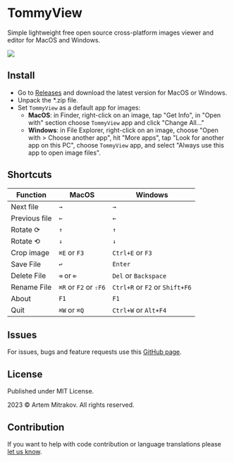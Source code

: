 # TommyView

Simple lightweight free open source cross-platform images viewer and editor for MacOS and Windows.

![](tommyview.gif)

## Install
- Go to [Releases](https://github.com/mitrakov/tommyview/releases) and download the latest version for MacOS or Windows.
- Unpack the *.zip file.
- Set `TommyView` as a default app for images:
  - **MacOS**: in Finder, right-click on an image, tap "Get Info", in "Open with" section choose `TommyView` app and click "Change All..."
  - **Windows**: in File Explorer, right-click on an image, choose "Open with > Choose another app", hit "More apps", tap "Look for another app on this PC", choose `TommyView` app, and select "Always use this app to open image files". 

## Shortcuts
| Function      | MacOS                 | Windows                        |
|---------------|-----------------------|--------------------------------|
| Next file     | `→`                   | `→`                            |
| Previous file | `←`                   | `←`                            |
| Rotate ⟳      | `↑`                   | `↑`                            |
| Rotate ⟲      | `↓`                   | `↓`                            |
| Crop image    | `⌘E` or `F3`          | `Ctrl+E` or `F3`               |
| Save File     | `↩`                   | `Enter`                        |
| Delete File   | `⌫` or `⌦`            | `Del` or `Backspace`           |
| Rename File   | `⌘R` or `F2` or `⇧F6` | `Ctrl+R` or `F2` or `Shift+F6` |
| About         | `F1`                  | `F1`                           |
| Quit          | `⌘W` or `⌘Q`          | `Ctrl+W` or `Alt+F4`           |

## Issues
For issues, bugs and feature requests use this [GitHub page](https://github.com/mitrakov/tommyview/issues).

## License
Published under MIT License.

2023 © Artem Mitrakov. All rights reserved.

## Contribution
If you want to help with code contribution or language translations please [let us know](mailto:mitrakov-artem@yandex.ru).
